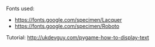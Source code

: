 Fonts used:
 - https://fonts.google.com/specimen/Lacquer
 - https://fonts.google.com/specimen/Roboto
 
Tutorial: http://ukdevguy.com/pygame-how-to-display-text